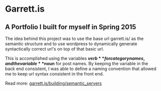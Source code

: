 # Garrett.is 
## A Portfolio I built for myself in Spring 2015

The idea behind this project was to use the base url garrett.is/ as the semantic structure and to use wordpress to dynamically generate syntactically correct url's on top of that basic url.

This is accomplished using the variables **$verb** for category names, and the variable **$noun** for 
post names. By keeping the variable in the back end consistent, I was able to define a naming
convention that allowed me to keep url syntax consistent in the front end.

Read more: [garrett.is/building/semantic_servers](garrett.is/building/semantic_servers)
